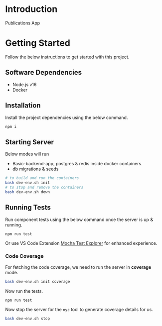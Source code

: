 # Introduction

Publications App

# Getting Started

Follow the below instructions to get started with this project.

## Software Dependencies

- Node.js v16
- Docker

## Installation

Install the project dependencies using the below command.

```sh
npm i
```

## Starting Server

Below modes will run

- Basic-backend-app, postgres & redis inside docker containers.
- db migrations & seeds

```sh
# to build and run the containers
bash dev-env.sh init
# to stop and remove the containers
bash dev-env.sh down
```

## Running Tests

Run component tests using the below command once the server is up & running.

```sh
npm run test
```

Or use VS Code Extension [Mocha Test Explorer](https://marketplace.visualstudio.com/items?itemName=hbenl.vscode-mocha-test-adapter) for enhanced experience.

### Code Coverage

For fetching the code coverage, we need to run the server in **coverage** mode.

```sh
bash dev-env.sh init coverage
```

Now run the tests.

```sh
npm run test
```

Now stop the server for the `nyc` tool to generate coverage details for us.

```sh
bash dev-env.sh stop
```
